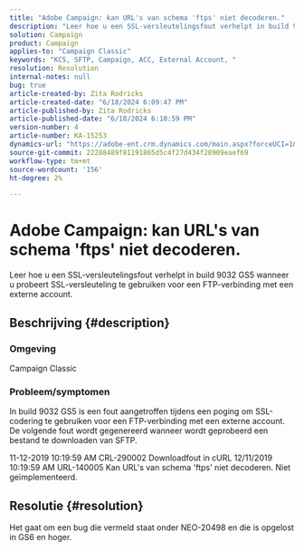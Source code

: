 ```yaml
---
title: "Adobe Campaign: kan URL's van schema 'ftps' niet decoderen."
description: "Leer hoe u een SSL-versleutelingsfout verhelpt in build 9032 GS5 wanneer u probeert SSL-versleuteling te gebruiken voor een FTP-verbinding met een externe account."
solution: Campaign
product: Campaign
applies-to: "Campaign Classic"
keywords: "KCS, SFTP, Campaign, ACC, External Account, "
resolution: Resolution
internal-notes: null
bug: true
article-created-by: Zita Rodricks
article-created-date: "6/18/2024 6:09:47 PM"
article-published-by: Zita Rodricks
article-published-date: "6/18/2024 6:10:59 PM"
version-number: 4
article-number: KA-15253
dynamics-url: "https://adobe-ent.crm.dynamics.com/main.aspx?forceUCI=1&pagetype=entityrecord&etn=knowledgearticle&id=e197fced-9d2d-ef11-840a-002248084fbb"
source-git-commit: 22288489f81191865d5c4f27d434f28909eaef69
workflow-type: tm+mt
source-wordcount: '156'
ht-degree: 2%

---
```


# Adobe Campaign: kan URL&#39;s van schema &#39;ftps&#39; niet decoderen.


Leer hoe u een SSL-versleutelingsfout verhelpt in build 9032 GS5 wanneer u probeert SSL-versleuteling te gebruiken voor een FTP-verbinding met een externe account.

## Beschrijving {#description}


### <b>Omgeving</b>

Campaign Classic



### <b>Probleem/symptomen</b>

In build 9032 GS5 is een fout aangetroffen tijdens een poging om SSL-codering te gebruiken voor een FTP-verbinding met een externe account. De volgende fout wordt gegenereerd wanneer wordt geprobeerd een bestand te downloaden van SFTP.

11-12-2019 10:19:59 AM CRL-290002 Downloadfout in cURL 12/11/2019 10:19:59 AM URL-140005 Kan URL&#39;s van schema &#39;ftps&#39; niet decoderen. Niet geïmplementeerd.




## Resolutie {#resolution}


Het gaat om een bug die vermeld staat onder NEO-20498 en die is opgelost in GS6 en hoger.

